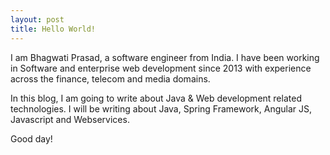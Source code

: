 ```yaml
---
layout: post
title: Hello World!
---
```


I am Bhagwati Prasad, a software engineer from India. I have been working in Software and enterprise web development since 2013 with experience across the finance, telecom and media domains.

In this blog, I am going to write about Java & Web development related technologies. I will be writing about Java, Spring Framework, Angular JS, Javascript and Webservices. 

Good day!

